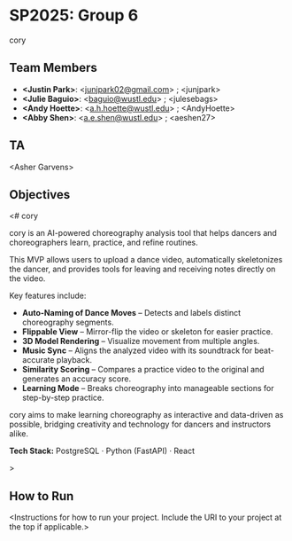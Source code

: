 # SP2025: Group 6 

cory

## Team Members
- **&lt;Justin Park&gt;**: &lt;junjpark02@gmail.com&gt; ; &lt;junjpark&gt;
- **&lt;Julie Baguio&gt;**: &lt;baguio@wustl.edu&gt; ; &lt;julesebags&gt;
- **&lt;Andy Hoette&gt;**: &lt;a.h.hoette@wustl.edu&gt; ; &lt;AndyHoette&gt;
- **&lt;Abby Shen&gt;**: &lt;a.e.shen@wustl.edu&gt; ; &lt;aeshen27&gt;

## TA
&lt;Asher Garvens&gt;

## Objectives

&lt;# cory

cory is an AI-powered choreography analysis tool that helps dancers and choreographers learn, practice, and refine routines.  

This MVP allows users to upload a dance video, automatically skeletonizes the dancer, and provides tools for leaving and receiving notes directly on the video.  

Key features include:
- **Auto-Naming of Dance Moves** – Detects and labels distinct choreography segments.
- **Flippable View** – Mirror-flip the video or skeleton for easier practice.
- **3D Model Rendering** – Visualize movement from multiple angles.
- **Music Sync** – Aligns the analyzed video with its soundtrack for beat-accurate playback.
- **Similarity Scoring** – Compares a practice video to the original and generates an accuracy score.
- **Learning Mode** – Breaks choreography into manageable sections for step-by-step practice.

cory aims to make learning choreography as interactive and data-driven as possible, bridging creativity and technology for dancers and instructors alike.

**Tech Stack:** PostgreSQL · Python (FastAPI) · React

&gt;

## How to Run
&lt;Instructions for how to run your project. Include the URI to your project at the top if applicable.&gt;

